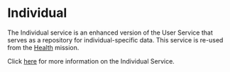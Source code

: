 # Individual

The Individual service is an enhanced version of the User Service that serves as a repository for individual-specific data. This service is re-used from the [Health](https://health.digit.org/) mission. &#x20;

Click [here](https://health.digit.org/technology/architecture/low-level-design/registries/individual) for more information on the Individual Service.
